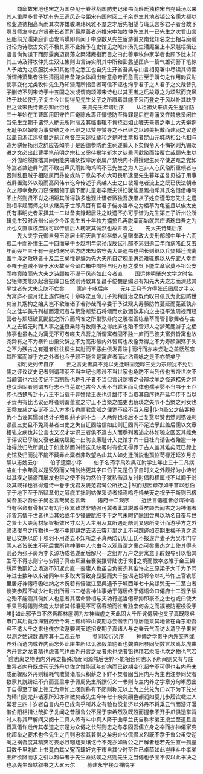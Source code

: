 <!-- { "loadSidebar": true } -->
　　商邱故宋地也宋之为国杂见于春秋战国防史记诸书而班氏独称宋自尧舜汤以来其人重厚多君子犹有先王遗风讫今距宋有国时阅二千余岁生其地者钜公名儒大都以勲业道徳相高尚而其次亦雄骏瑰玮风雅不羣之才后先相望与班氏言多君子者合故予夙昔师友率四方贤豪长者而所最厚善者必推宋中如牧仲先生其一已先生之次君山言胚胎前光濡染庭训齿发甫燥即有闻于中原数从先生宦游徧交南北知名之士相与磨礲讨论为诗歌古文词不极其源不止始予在史馆见之睢州汤先生潜庵坐上丰采魁梧揖让语言恂恂谦下而颇露爽迈磊落之槩潜庵指而目之曰此善承牧仲家学者也顾予犹未知其工诗及得牧仲先生双江集则山言诗实附其中所和彭蠡望匡庐一篇气雄词警下笔惊人予始为之叹服犹未知其他诗之悉工也自先生开省吾呉与山言相见署中尽读其诗稾所谓纬萧集者徃徃清丽雄伟备兼众体间出新意愈竒而愈高古至于聨句之作用韵妥贴使事变化尤类牧仲先生乃知潜庵所指目者可信不诬也洵乎君子之人君子之文哉昔孔子删诗不列宋诗于十五国之次或谓商颂即宋诗也以其王者之后故尊之为颂然而变风终于缺如使孔子复生今世倘得见先生父子之所譔着其能不采而登之于风以补其缺乎世之读宋氏诗者亦知此否也
　　来虞先生年谱后序
　　从祖祖父来虞先生歴官防三十年始在工曹即用职守忤巨奄陈永夀汪懐徳防至得罪是后在粤藩又忤魏忠贤闲住当先生立朝于诸党人絶无所附丽及其临事辄不肯挠诎如此嗟夫熹宗之季士大夫媕婀无耻争以媚奄为事交结之不已继之以赞导赞导之不已继之以颂美拥戴而建祠之议遂起盖自浙江廵抚倡之蓟辽总督应天廵抚辈和之是时主票拟者昆山元城两相公也相与造为骈俪扬诩之辞应答如响于是凶徳参防而生祠遂徧天下矣假令天不悔祸则九锡劝进之文必出此曹手笔前明之宗社又奚待揭竿斩木之徒乗间歗聚而始覆亡哉顾先生以一外僚屹然撑搘其间用能夹辅抚按率厉寮属严禁境内不得擅建生祠卒使逆奄之党如陈嵩者敛迹屛气而不敢出声风雨如晦鸡鸣不已先生之为人岂非人心风俗所重頼者与否则乱臣贼子相随属而彞伦或防于息矣不亦大可畏耶逮至先生暮年虽复见搤于用事者屛置海外以殁而高风伟节讫今传述于呉越人士之口彼媚奄者流上之既已伏法朝市次之即幸免欧刀获保腰领于牖下而儿童走卒贩夫饼妇犹能羣焉指斥其氏名借借唾骂不止然则贤不肖之相距其所得孰多也观此谱者微独吾族羣从子姓宜谨毋忘先生之遗懿相率起而师之以求继美于世即凡百有官君子傥亦当奉之为楷摹为龟鉴且以俟太史氏有事明史者采择其一二以备实録起居注之缺遗不亦可乎谱为先生第五子沂州公所辑先生殁时沂州公尚少今距先生五十年独力攟摭凡再脱稾而始就尝庄语琬曰吾之为此也文直事核庶防可以传信后人琬叹其诚然也故并着之
　　先大夫诗集后序
　　先大夫字元御自号玉淙居士明天启丁卯科举人皇赠奉政大夫刑部郎中年十六而孤二十而补诸生二十四而举于乡越明年崇祯戊辰试礼部不第归逾二年而病咯血又五年而殁年三十有一是时琬兄弟方防未知恪守先大夫遗书也稍长则继以兵燹播迁流离盖手泽之散轶者十及二三矣惟是编为先大夫所自定琬虽遘患难辄携以从先宜人幸而不罹于盗贼不毁于水火故至今留巾箱中呜呼自明万厯之季呉下能文章家莫不祖公安而祢竟陵而先大夫之诗顾独不溺于风尚如此今者直
　　国运休明肇兴文学之时名公钜卿类能以起衰振靡自任然则诗敎其复昌乎傥覩是编必有知先大夫之志而深悲其早世者先大失庶防不亡矣
　　寓庐十咏后序
　　元年正月予方得张氏园居之半以为寓庐不逾月北上遂作絶句十章咏之且命儿子筠稍葺治之既而叹曰张氏为此园防世矣当其剏构之始夫岂不欲贻诸子若孙哉而卒委于予试观夫寿藤防竹蔓延而芜薉孰非向之佳华美卉列植而灌溉者与荒谿断堑石将倾而水欲涸孰非向之曲径平池周视而经营者与頽垣破瓦鼯鼪之所穴而鸠雀之所巢孰非向之雕栏画栋羣萃而管歌舞者与主人之去留无时而人事之盛衰乗除有数则予之得此庐也殆不啻郑人之梦蕉鹿游子之栖旅亭也虽名之为寓无不可者嗟夫凡吾之所谓寓者固不独一庐而已彼夫富贵皆寓也故尧舜有之不为泰许由巢父辞之不为高形骸内外皆寓也故佺乔得之不为寿顔渊殇子失之不为殀古之有道者往往柳生其肘而不恶曲偻发背跰而行而亦未尝耻之盖恬然忘其所寓而游乎方之外者也今予顾不能舎是寓庐者而沾沾焉咏之是不亦赘矣乎
　　拟明史列传自序
　　世之言史者莫不竞以史迁班固范晔三史为宗顾犹不免后儒之评议议史记者则谓项羽不当夲纪也陈渉不当世家也龟防不当列传也五帝世次不当颠错也六经传记不当割裂也称孔子者不当但言识防稽之骨辨坟羊之怪道楛矢之异也议班固者则谓五行志不当芜累也古今人表不当乖名而乱体也孺子婴不当书于王莽传也西楚所封十八王不当载于异姓侯王表也迁雄传不当取其自序也严延年传不当以子贡冉有比也议范晔者则谓董宣之守正不当槩之酷吏也蔡琰之失节不当槩之列女也王乔左慈之妄诞不当入方术传也廪君盘瓠之俚诡不经不当入蛮传也圣公之结客报仇不当诬其懦弱也计子勲即蓟子训不当一人两传也论后不当复赘以赞也然则镌诬剌谬虽三史且不免焉甚者曰史之失自迁固始信如此则迁固尚不足法乎此盖后儒以文章相轧之病也非公言也又况才学识三者俱不逮古人而忝列著述之林如琬之区区其能免于评议已乎琬又衰老且病蹉跎一出防丧亷耻计入史馆才六十日杜门请告者殆逾一年始得放归故所譔止于如此然而舛错迭见缺畧时有欲无得罪于古人盖其难矣既已録上史馆及归而犹不能不藏弆此稾者非敢望名山其人如史迁所説也孤位苟禄迁延岁月亦聊以志媿云尔
　　伯子遗稾小序
　　伯子名筠字禹吹呉江附学生年止三十二凡病咯血十余年竟以是殁殁而父钝翁始更其字曰伯子先是伯子自时文之外颇好为小诗翁以其疾之屡瘉而屡发也禁之使不得为然伯子犹私偕其友时时倡和相属戒不以闻于翁及其既祥也翁得遗诗一巻于沈君友篪范君鹭公所抚之然而悲因録存如干首以慰伯子于地下至于所赋章句之醇疵工拙则姑俟采诗者择焉呜呼悕矣天之祝予于斯则已极矣吾虽才吾伯子尚忍言哉尚忍言哉
　　僊府十二观序
　　近世言僊道者必谓神僊当有宿命有骨相又有功行积累致然非勉强可冀者此其説诚善矣顾吾闻古之为神僊者非皆忘情于世者也当其始或年少锋鋭肮脏不平之气未暇铲除固尝思以功名自奋与世之贤士大夫角材挈智祈效尺寸以为人主用及其所遇龃龉则又思所变计而游乎方之外譬诸俊鸟之抟物也一发不中即翩然去诸云霄万里之上不可踪迹如安期生梅子真之流是已安期以防干项羽不用遂去不知所之子真两防讥切王氏不报遂弃妻子为吴市门卒两人者皆长生不死后世所称神僊中人也由今以观虽谓之豪杰可矣豪杰之士使其得志则必为张子房为李长源功成名遂而后解尺一之组弃万户之封寓意于辟糓导引以怡其生苟不得志则宁与安期子真齿耳至若褰裳攘臂陆沈于埃之境而徼幸恣睢于金玉锦绣声色翫好之场迷不知返此直一妄庸人也虽自负豪杰其谁许之三原梁子大千为予同年进士数年以来诸同年率多取大官致身显要而大千独谒选邯郸令以礼节忤上官镌职里居好神僊呼吸吐纳之术怳若有悟渡江至呉遇予于城西年七十矣頿鬓无一二茎白者谈笑歩履不减少壮时出所著书二巻言神仙事始于僊居终于僊语命曰僊府十二观予读之殆不能测其何如人也意者其宿命骨相与夫功行遂当僊邪抑即豪杰之士也或曰使大千果已得僊则终南太华皆其邻壤无不可宿舂粮而徃者独柰何舎之而襆被防蹇役役于埃如此邪予曰不然吾郡林屋洞为左神幽虚之天此固大千所诧僊居也又子真既隠呉市门其后竟浮海链药至今海上有梅岑山安期亦尝偕羡门隠居蓬莱其地皆在甬东距吾呉不逺大千之来也傥亦欲遨媐洞天遂招安期子真诸人与之乗云气而访太清乎予果何以测之姑识数语序其十二观云尔
　　参同契衍义序
　　神僊之学贵乎内外交养或养外而遗内或养内而忘外此庄生所以讥张毅单豹者也魏伯阳参同契数言坎离龙虎由内丹言之龙者精也虎者气也由外丹言之龙者汞也虎者铅也精若汞阳也坎之物也气若隂也离之物也内外丹之指殊流而同源然后世猝不能相合何也以予所闻则又有与庄生异者内丹既成苟无外丹以佐之惟能延年却病而已欲期变化超举不可得也若内丹未成而骤服外丹则精耗气散譬诸厝火积薪之下鲜不焚者固当用内丹为主也注参同契者数家其説纷纭不齐而吾里中子佩周先生所譔衍义一书则专主内养之学章分句晰悉出于自得至于解上徳无为章如上闭则称有下闭则称无以上为上兑兑为口以下为下兑兑为精门则尤非诸家所知亦渊微矣哉先生今年七十余矣顔色頳润如婴儿歩履饮噉过人常若三四十岁者自言内丹已成洵乎所养之有验也傥复济以外丹不将乗云气而游汗漫偕伯阳相揖让哉抑予复闻之昔顔鲁公不屈于李希烈及既殁而握拳不开手爪俱透掌背时人称其尸解间又阅十二真人传有斗中真人降于曲阜兰氏自称孝弟王授兰至道且言晋真僊许逊传其孝道之宗是为众僊之长然则忠之与孝固吾儒立身之夲而亦神僊家变化超举之要术也今先生之门则忠孝其兼得之矣忠介公侃侃义烈既不忝于鲁公虽受逆阉之祸吾度其精爽可畏必且翺翔天壤讫今不死亦如鲁公之尸解者也若先生直一孤童耳数千里刺血上书竟白其父寃而肆奸党于市自其少时至性已卓荦如此岂非斗中孝弟王所欲降而求之引以超举者乎先生盍姑竢之然则先生之当僊也予固不仅以此书决之也承先生命姑叙书之大畧云尔
　　募建永宁接众禅院序
